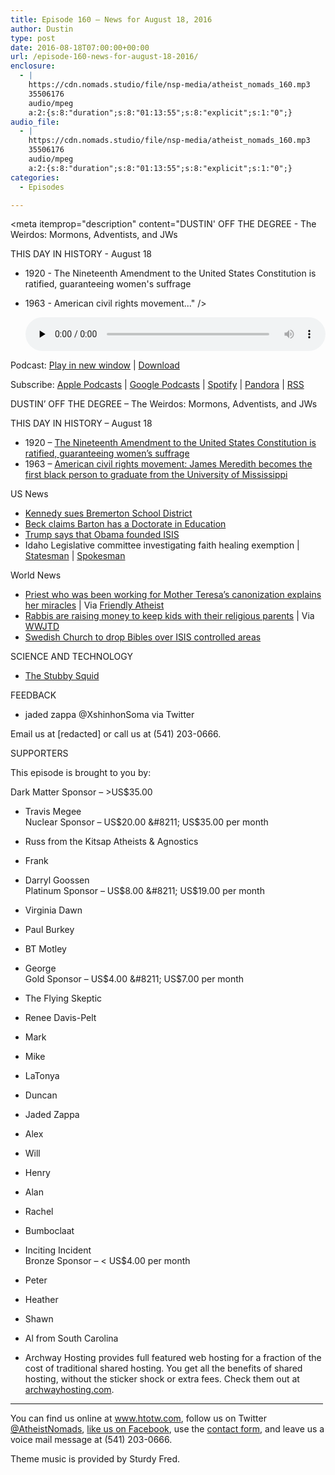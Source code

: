 ```yaml
---
title: ﻿Episode 160 – News for August 18, 2016
author: Dustin
type: post
date: 2016-08-18T07:00:00+00:00
url: /﻿episode-160-news-for-august-18-2016/
enclosure:
  - |
    https://cdn.nomads.studio/file/nsp-media/atheist_nomads_160.mp3
    35506176
    audio/mpeg
    a:2:{s:8:"duration";s:8:"01:13:55";s:8:"explicit";s:1:"0";}
audio_file:
  - |
    https://cdn.nomads.studio/file/nsp-media/atheist_nomads_160.mp3
    35506176
    audio/mpeg
    a:2:{s:8:"duration";s:8:"01:13:55";s:8:"explicit";s:1:"0";}
categories:
  - Episodes

---
```

<div itemscope itemtype="http://schema.org/AudioObject">
  <meta itemprop="name" content="﻿Episode 160 &#8211; News for August 18, 2016" />
  
  <meta itemprop="uploadDate" content="2016-08-18T01:00:00-06:00" />
  
  <meta itemprop="encodingFormat" content="audio/mpeg" />
  
  <meta itemprop="duration" content="PT1H13M55S" />
  
  <meta itemprop="description" content="DUSTIN' OFF THE DEGREE - The Weirdos: Mormons, Adventists, and JWs

THIS DAY IN HISTORY - August 18
* 1920 - The Nineteenth Amendment to the United States Constitution is ratified, guaranteeing women's suffrage
* 1963 - American civil rights movement..." />
  
  <meta itemprop="contentUrl" content="https://dts.podtrac.com/redirect.mp3/cdn.nomads.studio/file/nsp-media/atheist_nomads_160.mp3" />
  
  <meta itemprop="contentSize" content="33.9" />
  </p> 
  
  <div class="powerpress_player" id="powerpress_player_8419">
    <audio class="wp-audio-shortcode" id="audio-5071-163" preload="none" style="width: 100%;" controls="controls"><source type="audio/mpeg" src="https://dts.podtrac.com/redirect.mp3/cdn.nomads.studio/file/nsp-media/atheist_nomads_160.mp3?_=163" /><a href="https://dts.podtrac.com/redirect.mp3/cdn.nomads.studio/file/nsp-media/atheist_nomads_160.mp3">https://dts.podtrac.com/redirect.mp3/cdn.nomads.studio/file/nsp-media/atheist_nomads_160.mp3</a></audio>
  </div>
</div>

<p class="powerpress_links powerpress_links_mp3">
  Podcast: <a href="https://dts.podtrac.com/redirect.mp3/cdn.nomads.studio/file/nsp-media/atheist_nomads_160.mp3" class="powerpress_link_pinw" target="_blank" title="Play in new window" onclick="return powerpress_pinw('https://htotw.com/?powerpress_pinw=5071-podcast');" rel="nofollow">Play in new window</a> | <a href="https://dts.podtrac.com/redirect.mp3/cdn.nomads.studio/file/nsp-media/atheist_nomads_160.mp3" class="powerpress_link_d" title="Download" rel="nofollow" download="atheist_nomads_160.mp3">Download</a>
</p>

<p class="powerpress_links powerpress_subscribe_links">
  Subscribe: <a href="https://podcasts.apple.com/us/podcast/humanists-take-on-the-world/id530050098?mt=2&ls=1" class="powerpress_link_subscribe powerpress_link_subscribe_itunes" target="_blank" title="Subscribe on Apple Podcasts" rel="nofollow">Apple Podcasts</a> | <a href="https://www.google.com/podcasts?feed=aHR0cDovL2F0aGVpc3Rub21hZHMubGlic3luLmNvbS9yc3M%3D" class="powerpress_link_subscribe powerpress_link_subscribe_googleplay" target="_blank" title="Subscribe on Google Podcasts" rel="nofollow">Google Podcasts</a> | <a href="https://open.spotify.com/show/3LzK2xZGike6Tc1GEMtMbr?si=LieN9SNuTpq96smuaUsH8A" class="powerpress_link_subscribe powerpress_link_subscribe_spotify" target="_blank" title="Subscribe on Spotify" rel="nofollow">Spotify</a> | <a href="https://www.pandora.com/podcast/atheist-nomads/PC:10122?corr=62071012&part=ug" class="powerpress_link_subscribe powerpress_link_subscribe_pandora" target="_blank" title="Subscribe on Pandora" rel="nofollow">Pandora</a> | <a href="https://htotw.com/feed/podcast/" class="powerpress_link_subscribe powerpress_link_subscribe_rss" target="_blank" title="Subscribe via RSS" rel="nofollow">RSS</a>
</p>

DUSTIN&#8217; OFF THE DEGREE &#8211; The Weirdos: Mormons, Adventists, and JWs

THIS DAY IN HISTORY &#8211; August 18  
* 1920 &#8211; <a href="https://en.wikipedia.org/wiki/Nineteenth_Amendment_to_the_United_States_Constitution" target="_blank" rel="noopener">The Nineteenth Amendment to the United States Constitution is ratified, guaranteeing women&#8217;s suffrage</a>  
* 1963 &#8211; <a href="https://en.wikipedia.org/wiki/James_Meredith" target="_blank" rel="noopener">American civil rights movement: James Meredith becomes the first black person to graduate from the University of Mississippi</a>

US News  
* <a href="http://www.kitsapsun.com/news/coach-kennedy-files-suit-against-bremerton-school-district-39a631df-e529-7566-e053-0100007f703e-389616991.html" target="_blank" rel="noopener">Kennedy sues Bremerton School District</a>  
* <a href="http://www.rightwingwatch.org/content/thats-what-they-claim-david-barton-falsely-tells-glenn-beck-he-has-doctorate-education" target="_blank" rel="noopener">Beck claims Barton has a Doctorate in Education</a>  
* <a href="http://www.nbcnewyork.com/news/national-international/Donald-Trump-Says-Obama-Founder-of-ISIS-Clinton-Co-Founder-Florida-Rally-389808731.html" target="_blank" rel="noopener">Trump says that Obama founded ISIS</a>  
* Idaho Legislative committee investigating faith healing exemption | <a href="http://www.idahostatesman.com/news/politics-government/state-politics/article93800767.html" target="_blank" rel="noopener">Statesman</a> | <a href="http://www.spokesman.com/blogs/boise/2016/aug/04/faith-healing-practitioner-our-goal-eternity-it-isnt-here/" target="_blank" rel="noopener">Spokesman</a>

World News  
* <a href="http://www.nytimes.com/2016/08/14/world/europe/mother-teresas-sainthood-priest.html" target="_blank" rel="noopener">Priest who was been working for Mother Teresa’s canonization explains her miracles</a> | Via <a href="http://www.patheos.com/blogs/friendlyatheist/2016/08/15/this-is-a-horrible-explanation-of-how-we-know-mother-teresa-performed-miracles/" target="_blank" rel="noopener">Friendly Atheist</a>  
* <a href="http://www.independent.co.uk/news/uk/home-news/ultra-orthodox-jews-launch-million-pound-fundraising-campaign-to-fight-converts-child-custody-cases-a7190281.html" target="_blank" rel="noopener">Rabbis are raising money to keep kids with their religious parents</a> | Via <a href="http://www.patheos.com/blogs/wwjtd/2016/08/british-rabbis-raising-1000000-to-try-and-take-children-from-parents-who-have-left-the-faith/" target="_blank" rel="noopener">WWJTD</a>  
* <a href="http://www.msn.com/en-us/news/world/church-to-drop-bibles-over-isis-controlled-areas/ar-BBvq5sv?li=BBnbcA1" target="_blank" rel="noopener">Swedish Church to drop Bibles over ISIS controlled areas</a>

SCIENCE AND TECHNOLOGY  
* <a href="http://www.livescience.com/55776-googly-eyed-stubby-squid-spotted.html" target="_blank" rel="noopener">The Stubby Squid</a>

FEEDBACK  
* jaded zappa @XshinhonSoma via Twitter

Email us at [redacted] or call us at (541) 203-0666.

SUPPORTERS

This episode is brought to you by:

Dark Matter Sponsor &#8211; >US$35.00  
* Travis Megee  
Nuclear Sponsor &#8211; US$20.00 &#8211; US$35.00 per month  
* Russ from the Kitsap Atheists & Agnostics  
* Frank  
* Darryl Goossen  
Platinum Sponsor &#8211; US$8.00 &#8211; US$19.00 per month  
* Virginia Dawn  
* Paul Burkey  
* BT Motley  
* George  
Gold Sponsor &#8211; US$4.00 &#8211; US$7.00 per month  
* The Flying Skeptic  
* Renee Davis-Pelt  
* Mark  
* Mike  
* LaTonya  
* Duncan  
* Jaded Zappa  
* Alex  
* Will  
* Henry  
* Alan  
* Rachel  
* Bumboclaat  
* Inciting Incident  
Bronze Sponsor &#8211; < US$4.00 per month  
* Peter  
* Heather  
* Shawn  
* Al from South Carolina

* Archway Hosting provides full featured web hosting for a fraction of the cost of traditional shared hosting. You get all the benefits of shared hosting, without the sticker shock or extra fees. Check them out at <a href="http://archwayhosting.com/" target="_blank" rel="noopener">archwayhosting.com</a>.

<hr width="500" />

You can find us online at <a href="https://www.htotw.com/" target="_blank" rel="noopener">www.htotw.com</a>, follow us on Twitter <a href="https://htotw.com/twitter" target="_blank" rel="noopener">@AtheistNomads</a>, <a href="https://htotw.com/facebook" target="_blank" rel="noopener">like us on Facebook</a>, use the [contact form](https://htotw.com/contact), and leave us a voice mail message at (541) 203-0666.

Theme music is provided by Sturdy Fred.